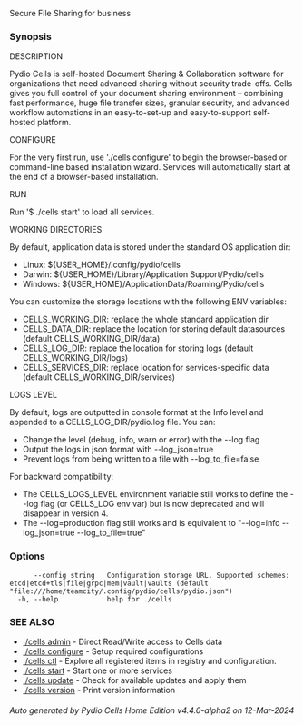 Secure File Sharing for business

### Synopsis


DESCRIPTION

  Pydio Cells is self-hosted Document Sharing & Collaboration software for organizations that need 
  advanced sharing without security trade-offs. Cells gives you full control of your document sharing 
  environment – combining fast performance, huge file transfer sizes, granular security, and advanced 
  workflow automations in an easy-to-set-up and easy-to-support self-hosted platform.

CONFIGURE

  For the very first run, use './cells configure' to begin the browser-based or command-line based installation wizard. 
  Services will automatically start at the end of a browser-based installation.

RUN

  Run '$ ./cells start' to load all services.

WORKING DIRECTORIES

  By default, application data is stored under the standard OS application dir: 
  
   - Linux: ${USER_HOME}/.config/pydio/cells
   - Darwin: ${USER_HOME}/Library/Application Support/Pydio/cells
   - Windows: ${USER_HOME}/ApplicationData/Roaming/Pydio/cells

  You can customize the storage locations with the following ENV variables: 
  
   - CELLS_WORKING_DIR: replace the whole standard application dir
   - CELLS_DATA_DIR: replace the location for storing default datasources (default CELLS_WORKING_DIR/data)
   - CELLS_LOG_DIR: replace the location for storing logs (default CELLS_WORKING_DIR/logs)
   - CELLS_SERVICES_DIR: replace location for services-specific data (default CELLS_WORKING_DIR/services) 

LOGS LEVEL

  By default, logs are outputted in console format at the Info level and appended to a CELLS_LOG_DIR/pydio.log file. You can: 
   - Change the level (debug, info, warn or error) with the --log flag
   - Output the logs in json format with --log_json=true 
   - Prevent logs from being written to a file with --log_to_file=false

  For backward compatibility:
   - The CELLS_LOGS_LEVEL environment variable still works to define the --log flag (or CELLS_LOG env var)
     but is now deprecated and will disappear in version 4.     
   - The --log=production flag still works and is equivalent to "--log=info --log_json=true --log_to_file=true"
      


### Options

```
      --config string   Configuration storage URL. Supported schemes: etcd|etcd+tls|file|grpc|mem|vault|vaults (default "file:///home/teamcity/.config/pydio/cells/pydio.json")
  -h, --help            help for ./cells
```

### SEE ALSO

* [./cells admin](./cells-admin)	 - Direct Read/Write access to Cells data
* [./cells configure](./cells-configure)	 - Setup required configurations
* [./cells ctl](./cells-ctl)	 - Explore all registered items in registry and configuration.
* [./cells start](./cells-start)	 - Start one or more services
* [./cells update](./cells-update)	 - Check for available updates and apply them
* [./cells version](./cells-version)	 - Print version information

###### Auto generated by Pydio Cells Home Edition v4.4.0-alpha2 on 12-Mar-2024

